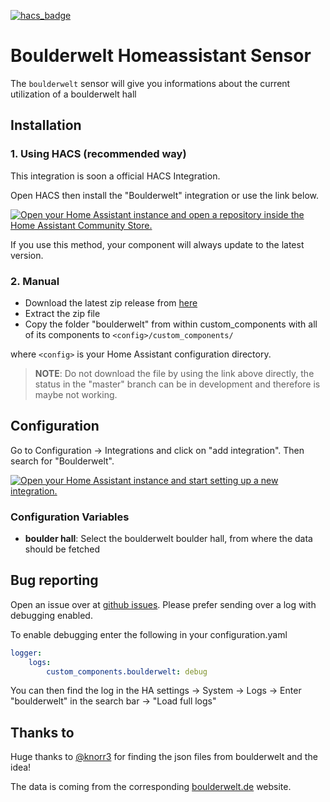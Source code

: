 [![hacs_badge](https://img.shields.io/badge/HACS-Default-41BDF5.svg?style=for-the-badge)](https://github.com/hacs/integration)
# Boulderwelt Homeassistant Sensor
The `boulderwelt` sensor will give you informations about the current utilization of a boulderwelt hall

## Installation
### 1. Using HACS (recommended way)

This integration is soon a official HACS Integration.

Open HACS then install the "Boulderwelt" integration or use the link below.

[![Open your Home Assistant instance and open a repository inside the Home Assistant Community Store.](https://my.home-assistant.io/badges/hacs_repository.svg)](https://my.home-assistant.io/redirect/hacs_repository/?owner=FaserF&repository=ha-boulderwelt&category=integration)

If you use this method, your component will always update to the latest version.

### 2. Manual

- Download the latest zip release from [here](https://github.com/FaserF/ha-boulderwelt/releases/latest)
- Extract the zip file
- Copy the folder "boulderwelt" from within custom_components with all of its components to `<config>/custom_components/`

where `<config>` is your Home Assistant configuration directory.

>__NOTE__: Do not download the file by using the link above directly, the status in the "master" branch can be in development and therefore is maybe not working.

## Configuration

Go to Configuration -> Integrations and click on "add integration". Then search for "Boulderwelt".

[![Open your Home Assistant instance and start setting up a new integration.](https://my.home-assistant.io/badges/config_flow_start.svg)](https://my.home-assistant.io/redirect/config_flow_start/?domain=boulderwelt)

### Configuration Variables
- **boulder hall**: Select the boulderwelt boulder hall, from where the data should be fetched

## Bug reporting
Open an issue over at [github issues](https://github.com/FaserF/ha-boulderwelt/issues). Please prefer sending over a log with debugging enabled.

To enable debugging enter the following in your configuration.yaml

```yaml
logger:
    logs:
        custom_components.boulderwelt: debug
```

You can then find the log in the HA settings -> System -> Logs -> Enter "boulderwelt" in the search bar -> "Load full logs"

## Thanks to
Huge thanks to [@knorr3](https://github.com/knorr3) for finding the json files from boulderwelt and the idea!

The data is coming from the corresponding [boulderwelt.de](https://www.boulderwelt.de/) website.